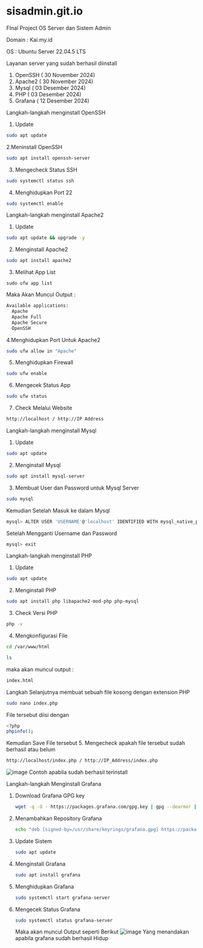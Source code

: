 # sisadmin.git.io
FInal Project OS Server dan Sistem Admin 

Domain : Kai.my.id

OS : Ubuntu Server 22.04.5 LTS


Layanan server yang sudah berhasil diinstall
1. OpenSSH ( 30 November 2024)
2. Apache2 ( 30 November 2024)
3. Mysql ( 03 Desember 2024)
4. PHP ( 03 Desember 2024)
5. Grafana ( 12 Desember 2024)

Langkah-langkah menginstall OpenSSH
1. Update
```bash
sudo apt update
```
2.Meninstall OpenSSH
```bash
sudo apt install openssh-server
```
3. Mengecheck Status SSH
```bash
sudo systemctl status ssh
```
4. Menghidupkan Port 22
```bash
sudo systemctl enable
```


Langkah-langkah menginstall Apache2
1. Update
```bash
sudo apt update && upgrade -y
```
2. Menginstall Apache2
```bash
sudo apt install apache2
```
3. Melihat App List
```
sudo ufw app list
```
Maka Akan Muncul Output :
```bash
Available applications:
  Apache
  Apache Full
  Apache Secure
  OpenSSH
```
4.Menghidupkan Port Untuk Apache2
```bash
sudo ufw allow in "Apache"
```
5. Menghidupkan Firewall
```bash
sudo ufw enable
```
6. Mengecek Status App
```bash
sudo ufw status
```
7. Check Melalui Website
```bash
http://localhost / http://IP Address
```

Langkah-langkah menginstall Mysql
1. Update
```bash
sudo apt update
```
2. Menginstall Mysql
```bash
sudo apt install mysql-server
```
3. Membuat User dan Password untuk Mysql Server
```bash
sudo mysql
```
Kemudian Setelah Masuk ke dalam Mysql
```bash
mysql> ALTER USER 'USERNAME'@'localhost' IDENTIFIED WITH mysql_native_password BY 'PASSWORD';
```
Setelah Mengganti Username dan Password 
```bash
mysql> exit
```

Langkah-langkah menginstall PHP
1. Update
```bash
sudo apt update
```
2. Menginstall PHP
```bash
sudo apt install php libapache2-mod-php php-mysql
```
3. Check Versi PHP
```bash
php -v
```
4. Mengkonfigurasi File
```bash
cd /var/www/html
```
```bash
ls
```
maka akan muncul output :
```bash
index.html
```
Langkah Selanjutnya membuat sebuah file kosong dengan extension PHP
```bash
sudo nano index.php
```
File tersebut diisi dengan
```bash
<?php
phpinfo();
```
Kemudian Save File tersebut
5. Mengecheck apakah file tersebut sudah berhasil atau belum
```bash
http://localhost/index.php / http://IP_Address/index.php
```
![image](https://github.com/user-attachments/assets/4bb0260a-9ec2-49fa-92b4-1dbd598624bb)
Contoh apabila sudah berhasil terinstall

Langkah-langkah Menginstall Grafana
1. Download Grafana GPG key
   ```bash
   wget -q -O - https://packages.grafana.com/gpg.key | gpg --dearmor | sudo tee /usr/share/keyrings/grafana.gpg > /dev/null
   ```
2. Menambahkan Repository Grafana
   ```bash
   echo "deb [signed-by=/usr/share/keyrings/grafana.gpg] https://packages.grafana.com/oss/deb stable main" | sudo tee -a /etc/apt/sources.list.d/grafana.list
   ```
3. Update Sistem
   ```bash
   sudo apt update
   ```
4. Menginstall Grafana
   ```bash
   sudo apt install grafana
   ```
5. Menghidupkan Grafana
   ```bash
   sudo systemctl start grafana-server
   ```
6. Mengecek Status Grafana
   ```bash
   sudo systemctl status grafana-server
   ```
   Maka akan muncul Output seperti Berikut
   ![image](https://github.com/user-attachments/assets/812e6a48-e4d7-45a3-af30-90e3bfd12cc7)
   Yang menandakan apabila grafana sudah berhasil Hidup

